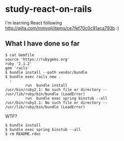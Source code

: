# study-react-on-rails
I'm learning React following http://qiita.com/mmyoji/items/ce7fef70c0c91aca793b :)

## What I have done so far
```
$ cat Gemfile 
source 'https://rubygems.org'
ruby '2.1.2'
gem 'rails'
$ bundle install --path vendor/bundle 
$ bundle exec rails new .
  :
         run  bundle install
/usr/bin/ruby2.1: No such file or directory -- /usr/lib/ruby/bin/bundle (LoadError)
         run  bundle exec spring binstub --all
/usr/bin/ruby2.1: No such file or directory -- /usr/lib/ruby/bin/bundle (LoadError)
```

WTF?

```
$ bundle install
$ bundle exec spring binstub --all
$ rm README.rdoc
```

